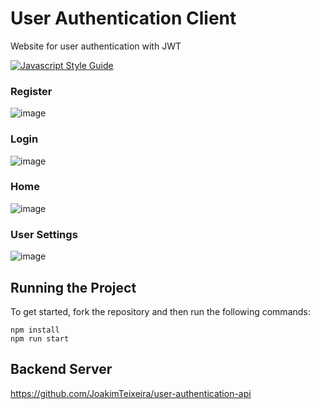 # User Authentication Client

Website for user authentication with JWT

[![Javascript Style Guide](https://badgen.net/badge/eslint/airbnb/ff5a5f?icon=airbnb)](https://github.com/airbnb/javascript)

### Register

![image](https://user-images.githubusercontent.com/12193814/104640621-7a751800-5687-11eb-9bcd-a9ee6e893469.png)

### Login

![image](https://user-images.githubusercontent.com/12193814/104640694-94aef600-5687-11eb-96fb-b9e99ea5fdfb.png)

### Home

![image](https://user-images.githubusercontent.com/12193814/105108830-e5648b80-5a99-11eb-8adc-20653a597a31.png)

### User Settings

![image](https://user-images.githubusercontent.com/12193814/104640910-ddff4580-5687-11eb-8063-8ab2f2cb7d5e.png)

## Running the Project

To get started, fork the repository and then run the following commands:

    npm install
    npm run start

## Backend Server
https://github.com/JoakimTeixeira/user-authentication-api
